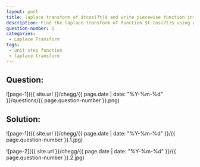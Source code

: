 ```yaml
---
layout: post
title: laplace transform of $tcos(7t)$ and write piecewise function into unit step functions.
description: Find the laplace transform of function $t cos(7t)$ using given theorem. Find the laplace transform of a piece-wise function by writing it in form of unit step functions.
question-number: 1
categories:
 - Laplace Transform
tags:
 - unit step function
 - laplace transform
---
```



## Question:

![page-1]({{ site.url }}/chegg/{{ page.date | date: "%Y-%m-%d" }}/questions/{{ page.question-number }}.png) 

## Solution:

![page-1]({{ site.url }}/chegg/{{ page.date | date: "%Y-%m-%d" }}/{{ page.question-number }}.1.jpg) 

![page-2]({{ site.url }}/chegg/{{ page.date | date: "%Y-%m-%d" }}/{{ page.question-number }}.2.jpg) 



